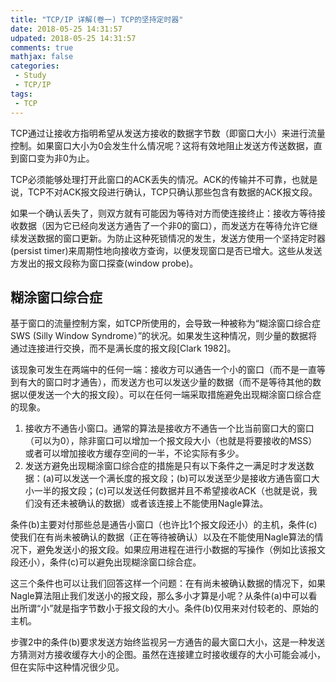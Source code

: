 ```yaml
---
title: "TCP/IP 详解(卷一) TCP的坚持定时器"
date: 2018-05-25 14:31:57
udpated: 2018-05-25 14:31:57
comments: true
mathjax: false
categories:
 - Study
 - TCP/IP
tags:
 - TCP
---
```


TCP通过让接收方指明希望从发送方接收的数据字节数（即窗口大小）来进行流量控制。如果窗口大小为0会发生什么情况呢？这将有效地阻止发送方传送数据，直到窗口变为非0为止。

TCP必须能够处理打开此窗口的ACK丢失的情况。ACK的传输并不可靠，也就是说，TCP不对ACK报文段进行确认，TCP只确认那些包含有数据的ACK报文段。

如果一个确认丢失了，则双方就有可能因为等待对方而使连接终止：接收方等待接收数据（因为它已经向发送方通告了一个非0的窗口），而发送方在等待允许它继续发送数据的窗口更新。为防止这种死锁情况的发生，发送方使用一个坚持定时器(persist timer)来周期性地向接收方查询，以便发现窗口是否已增大。这些从发送方发出的报文段称为窗口探查(window probe)。
<!-- more -->

## 糊涂窗口综合症

基于窗口的流量控制方案，如TCP所使用的，会导致一种被称为“糊涂窗口综合症SWS (Silly Window Syndrome）”的状况。如果发生这种情况，则少量的数据将通过连接进行交换，而不是满长度的报文段[Clark 1982]。

该现象可发生在两端中的任何一端：接收方可以通告一个小的窗口（而不是一直等到有大的窗口时才通告），而发送方也可以发送少量的数据（而不是等待其他的数据以便发送一个大的报文段）。可以在任何一端采取措施避免出现糊涂窗口综合症的现象。

1. 接收方不通告小窗口。通常的算法是接收方不通告一个比当前窗口大的窗口（可以为0），除非窗口可以增加一个报文段大小（也就是将要接收的MSS）或者可以增加接收方缓存空间的一半，不论实际有多少。
2. 发送方避免出现糊涂窗口综合症的措施是只有以下条件之一满足时才发送数据：(a)可以发送一个满长度的报文段；(b)可以发送至少是接收方通告窗口大小一半的报文段；(c)可以发送任何数据并且不希望接收ACK（也就是说，我们没有还未被确认的数据）或者该连接上不能使用Nagle算法。

条件(b)主要对付那些总是通告小窗口（也许比1个报文段还小）的主机，条件(c)使我们在有尚未被确认的数据（正在等待被确认）以及在不能使用Nagle算法的情况下，避免发送小的报文段。如果应用进程在进行小数据的写操作（例如比该报文段还小），条件(c)可以避免出现糊涂窗口综合症。

这三个条件也可以让我们回答这样一个问题：在有尚未被确认数据的情况下，如果Nagle算法阻止我们发送小的报文段，那么多小才算是小呢？从条件(a)中可以看出所谓“小”就是指字节数小于报文段的大小。条件(b)仅用来对付较老的、原始的主机。

步骤2中的条件(b)要求发送方始终监视另一方通告的最大窗口大小，这是一种发送方猜测对方接收缓存大小的企图。虽然在连接建立时接收缓存的大小可能会减小，但在实际中这种情况很少见。

